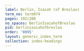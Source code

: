 ```yaml
---
label: Berlin, Isaiah (of Breslau)
term_no: term974
pages: 192|208
no_spaces: BerlinIsaiahofBreslau
pid: berlinisaiahofbreslau
order: '0095'
layout: generic_index_term
collection: index-headings
---
```

